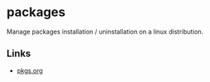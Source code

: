 # packages

Manage packages installation / uninstallation on a linux distribution.

## Links

- [pkgs.org](https://pkgs.org)
